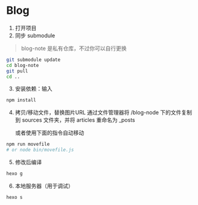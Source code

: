# Blog

1. 打开项目
2. 同步 submodule
> blog-note 是私有仓库，不过你可以自行更换

```bash
git submodule update
cd blog-note
git pull
cd ..
```

3. 安装依赖：输入

```bash
npm install
```

4. 拷贝/移动文件，替换图片URL
   通过文件管理器将 /blog-node 下的文件复制到 sources 文件夹，并将 articles 重命名为 _posts

   或者使用下面的指令自动移动
```bash
npm run movefile
# or node bin/movefile.js
```

5. 修改后编译

```bash
hexo g
```

6. 本地服务器（用于调试）

```bash
hexo s
```

